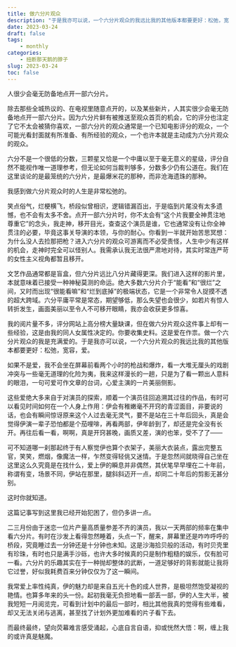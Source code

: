 ```yaml
---
title: 做六分片观众
description: "于是我亦可以说，一个六分片观众的我远比我的其他版本都要更好：松弛，宽容，爱。"
date: 2023-03-24
draft: false
tags: 
    - monthly
categories: 
    - 扭断那天鹅的脖子
slug: 2023-03-24
toc: false
---
```



人很少会毫无防备地点开一部六分片。

除去那些全城热议的、在电视里随意点开的，以及某些新片，人其实很少会毫无防备地点开一部六分片。因为六分片鲜有被推送至观众首页的机会，它的评分也注定了它不太会被猜你喜欢，一部六分片的观众通常是一个已知电影评分的观众，一个可能光看封面就有所准备、有所经验的观众，一个也许本就是主动成为六分片观众的观众。

六分不是一个很低的分数，三颗星又恰是一个中庸以至于毫无意义的星级，评分自然不能视作唯一道理参考，但无论如何当裁判够多，分数多少仍有公道在。我们在这里谈论的是最笼统的六分片，是最爆米花的那种，而非沧海遗珠的那种。

我感到做六分片观众时的人生是非常松弛的。

笑点俗气，烂梗横飞，桥段似曾相识，逻辑错漏百出，于是临到片尾没有太多遗憾，也不会有太多不舍。点开一部六分片时，你不太会有“这个片我要全神贯注地尊重它”的念头，我走神，移开目光，查查这个演员是谁，它也通常没有让你全神贯注的必要，毕竟这事关导演的本领，与你的耐心。你看到一半就开始苦思冥想：为什么没人去捡那把枪？进入六分片的观众可游离而不必受责怪，人生中少有这样的机会，走神时完全可以怪别人。我需承认我无法很严肃地对待，其实时常连严苛的女性主义视角都暂且移开。

文艺作品通常都是盲盒，但六分片远比八分片藏得更深。我们进入这样的影片里，本就意味着已接受一种神秘莫测的命运。绝大多数六分片介于“能看”和“很烂”之间，又时而出现“很能看嘛”和“烂到底掉”的极端状态，它是一个非常令人捉摸不透的超大跨域。六分平庸平常是常态，期望够低，那么失望也会很少，如若片有惊人转折发生，画面美丽以至令人不可移开眼睛，我亦会收获更多惊喜。

我的阅片量不多，评分网站上高分榜大量缺课，但在做六分片观众这件事上却有一些经验，这是由我的同人女属性决定的。你要收集史料。这是爱在作祟。做一个六分片观众的我是充满爱的。于是我亦可以说，一个六分片观众的我远比我的其他版本都要更好：松弛，宽容，爱。

如果不是爱，我不会坐在屏幕前看两个小时的枪战和爆炸，看一大堆无厘头的戏剧冲突与一些毫无道理的化险为夷，我来这样漫长的一趟，只是为了看一颗出人意料的眼泪，一句可爱可作文章的台词，心爱主演的一片美丽侧影。

这些爱绝大多来自于对演员的探索，顺着一个演员往回追溯其过往的作品，有时可以看见时间如何在一个人身上作用：伊会有稚嫩毫不开窍的青涩面目，非要说的话，也会有瞬间惊讶原来这个人过去毫无灵气，要不是站在三十年后回头，真是会觉得伊演一辈子恐怕都是个茄哩啡，再看两部，伊年龄到了，却还是完全没有长开。再往后看一看，啊啊，真是开窍甚晚，画质又差，演的也笨，受不了了——

可不知道哪一刹那起终于有人察觉伊也算个衣架子，美丽大衣装点，露出完整五官，笑笑，燃烟，像魔法一样，乍然变得轻佻又迷情。于是忽然间就晓得自己坐在这里这么久究竟是在找什么，爱上伊的瞬息并非偶然，其伏笔早早埋在二十年前，称谓有变，场景不同，伊站在那里，腿斜斜迈开一点，却同二十年后的剪影无甚分别。

这时你就知道。

这篇记事写到这里我已经开始犯困了，但仍多讲一点。

二三月份由于迷恋一位片产量高质量参差不齐的演员，我以一天两部的频率在集中看六分片。有时在沙发上看得忽然睡着，头点一下，醒来，屏幕里还是咋咋呼呼的桥段，究竟睡过去一分钟还是十分钟也未知。这是沙海拾贝般的活动，有时贝壳里有珍珠，有时也只是满手沙砾，也许大多时候真的只是制作粗糙的娱乐，仅有脸可一看。六分片的乐趣其实在于一种抛却整体的武断，一道足够好的背影就能让我将它过誉，好似我耗费百来分钟仅仅为了这一瞬间。

我常爱上率性纯真，伊的魅力却是来自五光十色的成人世界，是极坦然饱受凝视的艳情。也算多年来的头一份。起初我毫无负担地看一部丢一部，伊的人生大半，被我短短一月阅览完，可看到计划中的最后一部时，相比其他我真的觉得有些难看，却又无法关闭与逃离，甚至找了计划外更加难看的片子看下去。

而最终最终，望向荧幕难言感受涌起，心底自言自语，抑或恍然大悟：啊，缠上我的或许真是魅魔。